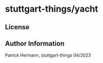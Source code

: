 # stuttgart-things/yacht



License
-------

Author Information
------------------

Patrick Hermann, stuttgart-things 04/2023
